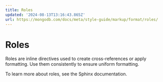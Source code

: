```yaml
---
title: Roles
updated: '2024-08-13T13:16:43.865Z'
url: https://mongodb.com/docs/meta/style-guide/markup/format/roles/
---
```


# Roles

Roles are inline directives used to create cross-references or apply formatting. Use them consistently to ensure uniform formatting.

To learn more about roles, see the Sphinx documentation.